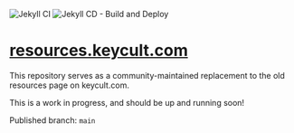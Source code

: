 ![Jekyll CI](https://github.com/keycult/keycult-resources/workflows/Jekyll%20CI/badge.svg) ![Jekyll CD - Build and Deploy](https://github.com/keycult/keycult-resources/workflows/Jekyll%20CD%20-%20Build%20and%20Deploy/badge.svg)

# [resources.keycult.com](https://resources.keycult.com)

This repository serves as a community-maintained replacement to the old resources page on keycult.com.

This is a work in progress, and should be up and running soon!

Published branch: `main`
